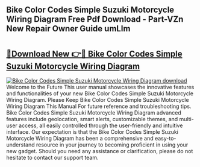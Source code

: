 ## Bike Color Codes Simple Suzuki Motorcycle Wiring Diagram Free Pdf Download - Part-VZn New Repair Owner Guide umLlm

# <h2><a href="http://dfqsa1s.blite.top/?on=Bike+Color+Codes+Simple+Suzuki+Motorcycle+Wiring+Diagram">🔗Download New 👉🔴 Bike Color Codes Simple Suzuki Motorcycle Wiring Diagram</a></h2>

[![Bike Color Codes Simple Suzuki Motorcycle Wiring Diagram download](https://i.imgur.com/lujVjoI.png)](http://dfqsa1s.blite.top/?on=Bike+Color+Codes+Simple+Suzuki+Motorcycle+Wiring+Diagram)
Welcome to the Future This user manual showcases the innovative features and functionalities of your new Bike Color Codes Simple Suzuki Motorcycle Wiring Diagram. Please Keep Bike Color Codes Simple Suzuki Motorcycle Wiring Diagram This Manual For future reference and troubleshooting tips. Bike Color Codes Simple Suzuki Motorcycle Wiring Diagram advanced features include geolocation, smart alerts, customizable themes, and multi-user access, all easily controlled through the user-friendly and intuitive interface. Our expectation is that the Bike Color Codes Simple Suzuki Motorcycle Wiring Diagram has been a comprehensive and easy-to-understand resource in your journey to becoming proficient in using your new gadget. Should you need any assistance or clarification, please do not hesitate to contact our support team.
